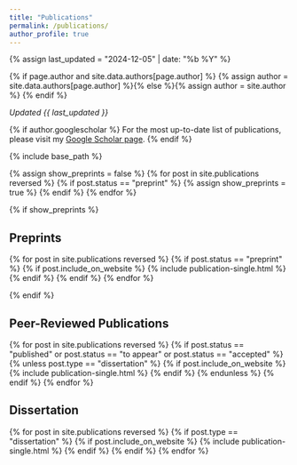 ```yaml
---
title: "Publications"
permalink: /publications/
author_profile: true
---
```




{% assign last_updated = "2024-12-05" | date: "%b %Y" %}

{% if page.author and site.data.authors[page.author] %}
  {% assign author = site.data.authors[page.author] %}{% else %}{% assign author = site.author %}
{% endif %}


*Updated {{ last_updated }}*

{% if author.googlescholar %}
  For the most up-to-date list of publications, please visit my <a href="{{author.googlescholar}}">Google Scholar page</a>.
{% endif %}


{% include base_path %}

{% assign show_preprints = false %}
{% for post in site.publications reversed %}
  {% if post.status == "preprint" %}
    {% assign show_preprints = true %}
  {% endif %}
{% endfor %}

{% if show_preprints %}
## Preprints

{% for post in site.publications reversed %}
  {% if post.status == "preprint" %}
    {% if post.include_on_website %}
      {% include publication-single.html %}
    {% endif %}
  {% endif %}
{% endfor %}

{% endif %}

## Peer-Reviewed Publications

{% for post in site.publications reversed %}
  {% if post.status == "published" or post.status == "to appear" or post.status == "accepted" %}
    {% unless post.type == "dissertation" %}
      {% if post.include_on_website %}
        {% include publication-single.html %}
      {% endif %}
    {% endunless %}
  {% endif %}
{% endfor %}

## Dissertation

{% for post in site.publications reversed %}
  {% if post.type == "dissertation" %}
    {% if post.include_on_website %}
      {% include publication-single.html %}
    {% endif %}
  {% endif %}
{% endfor %}